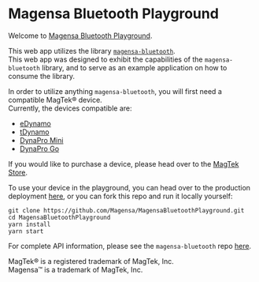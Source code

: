 # Magensa Bluetooth Playground
Welcome to [Magensa Bluetooth Playground](https://btplayground.magensa.dev).  

This web app utilizes the library [```magensa-bluetooth```](https://www.npmjs.com/package/magensa-bluetooth).  
This web app was designed to exhibit the capabilities of the ```magensa-bluetooth``` library, and to serve as an example application on how to consume the library.  

In order to utilize anything ```magensa-bluetooth```, you will first need a compatible MagTek® device.  
Currently, the devices compatible are:  
- [eDynamo](https://www.magtek.com/product/edynamo)
- [tDynamo](https://www.magtek.com/product/tdynamo)
- [DynaPro Mini](https://www.magtek.com/product/dynapro-mini)  
- [DynaPro Go](https://www.magtek.com/product/dynapro-go)
 
If you would like to purchase a device, please head over to the [MagTek Store](https://shop.magtek.com/).  

To use your device in the playground, you can head over to the production deployment [here](https://btplayground.magensa.dev), or you can fork this repo and run it locally yourself:  

```
git clone https://github.com/Magensa/MagensaBluetoothPlayground.git
cd MagensaBluetoothPlayground
yarn install
yarn start
``` 

For complete API information, please see the ```magensa-bluetooth``` repo [here](https://github.com/Magensa/magensa-bluetooth).  

MagTek® is a registered trademark of MagTek, Inc.  
Magensa™ is a trademark of MagTek, Inc.
